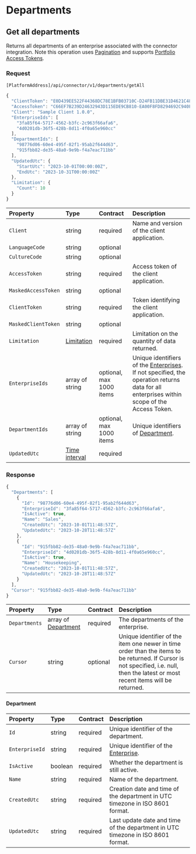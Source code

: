 # Departments

## Get all departments

Returns all departments of an enterprise associated with the connector integration.
Note this operation uses [Pagination](https://mews-systems.gitbook.io/connector-api/guidelines/pagination/) and supports [Portfolio Access Tokens](https://mews-systems.gitbook.io/connector-api/guidelines/multi-property/).

### Request

`[PlatformAddress]/api/connector/v1/departments/getAll`

```javascript
{
  "ClientToken": "E0D439EE522F44368DC78E1BFB03710C-D24FB11DBE31D4621C4817E028D9E1D",
  "AccessToken": "C66EF7B239D24632943D115EDE9CB810-EA00F8FD8294692C940F6B5A8F9453D",
  "Client": "Sample Client 1.0.0",
  "EnterpriseIds": [
    "3fa85f64-5717-4562-b3fc-2c963f66afa6",
    "4d0201db-36f5-428b-8d11-4f0a65e960cc"
  ],
  "DepartmentIds": [
    "98776d06-60e4-495f-82f1-95ab2f644d63",
    "915fbb82-de35-48a0-9e9b-f4a7eac711bb"
  ],
  "UpdatedUtc": {
    "StartUtc": "2023-10-01T00:00:00Z",
    "EndUtc": "2023-10-31T00:00:00Z"
  },
  "Limitation": {
    "Count": 10
  }
}
```

| Property | Type | Contract | Description |
| :-- | :-- | :-- | :-- |
| `Client` | string | required | Name and version of the client application. |
| `LanguageCode` | string | optional |  |
| `CultureCode` | string | optional |  |
| `AccessToken` | string | required | Access token of the client application. |
| `MaskedAccessToken` | string | optional |  |
| `ClientToken` | string | required | Token identifying the client application. |
| `MaskedClientToken` | string | optional |  |
| `Limitation` | [Limitation](../guidelines/pagination.md#limitation) | required | Limitation on the quantity of data returned. |
| `EnterpriseIds` | array of string | optional, max 1000 items | Unique identifiers of the [Enterprises](https://mews-systems.gitbook.io/connector-api/operations/enterprises/#enterprise). If not specified, the operation returns data for all enterprises within scope of the Access Token. |
| `DepartmentIds` | array of string | optional, max 1000 items | Unique identifiers of [Department](https://mews-systems.gitbook.io/connector-api/operations/#department). |
| `UpdatedUtc` | [Time interval](_objects.md#time-interval) | required |  |

### Response

```javascript
{
  "Departments": [
    {
      "Id": "98776d06-60e4-495f-82f1-95ab2f644d63",
      "EnterpriseId": "3fa85f64-5717-4562-b3fc-2c963f66afa6",
      "IsActive": true,
      "Name": "Sales",
      "CreatedUtc": "2023-10-01T11:48:57Z",
      "UpdatedUtc": "2023-10-28T11:48:57Z"
    },
    {
      "Id": "915fbb82-de35-48a0-9e9b-f4a7eac711bb",
      "EnterpriseId": "4d0201db-36f5-428b-8d11-4f0a65e960cc",
      "IsActive": true,
      "Name": "Housekeeping",
      "CreatedUtc": "2023-10-01T11:48:57Z",
      "UpdatedUtc": "2023-10-28T11:48:57Z"
    }
  ],
  "Cursor": "915fbb82-de35-48a0-9e9b-f4a7eac711bb"
}
```

| Property | Type | Contract | Description |
| :-- | :-- | :-- | :-- |
| `Departments` | array of [Department](#Department) | required | The departments of the enterprise. |
| `Cursor` | string | optional | Unique identifier of the item one newer in time order than the items to be returned. If Cursor is not specified, i.e. null, then the latest or most recent items will be returned. |

#### Department

| Property | Type | Contract | Description |
| :-- | :-- | :-- | :-- |
| `Id` | string | required | Unique identifier of the department. |
| `EnterpriseId` | string | required | Unique identifier of the [Enterprise](https://mews-systems.gitbook.io/connector-api/operations/enterprises/#enterprise). |
| `IsActive` | boolean | required | Whether the department is still active. |
| `Name` | string | required | Name of the department. |
| `CreatedUtc` | string | required | Creation date and time of the department in UTC timezone in ISO 8601 format. |
| `UpdatedUtc` | string | required | Last update date and time of the department in UTC timezone in ISO 8601 format. |
